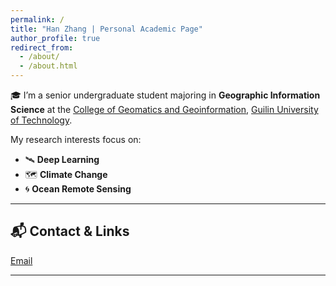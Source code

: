 ```yaml
---
permalink: /
title: "Han Zhang | Personal Academic Page"
author_profile: true
redirect_from: 
  - /about/
  - /about.html
---
```


🎓 I’m a senior undergraduate student majoring in **Geographic Information Science** at the [College of Geomatics and Geoinformation](https://cgg.glut.edu.cn/), [Guilin University of Technology](https://www.glut.edu.cn/).

My research interests focus on:
- 🛰 **Deep Learning**
- 🗺 **Climate Change**
- 🌀 **Ocean Remote Sensing**

---

## 📬 Contact & Links

[Email](mailto:zhanghan020530@163.com) 

---
